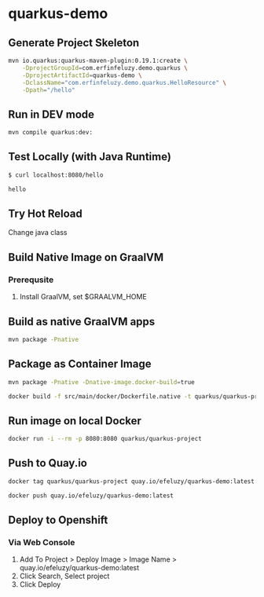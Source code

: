 # quarkus-demo

## Generate Project Skeleton

```bash
mvn io.quarkus:quarkus-maven-plugin:0.19.1:create \
    -DprojectGroupId=com.erfinfeluzy.demo.quarkus \
    -DprojectArtifactId=quarkus-demo \
    -DclassName="com.erfinfeluzy.demo.quarkus.HelloResource" \
    -Dpath="/hello"
 ```   
    
## Run in DEV mode
```bash
mvn compile quarkus:dev:
```

## Test Locally (with Java Runtime)
```bash
$ curl localhost:8080/hello
```

```bash
hello
```

## Try Hot Reload
Change java class

## Build Native Image on GraalVM

### Prerequsite
1. Install GraalVM, set $GRAALVM_HOME

## Build as native GraalVM apps
```bash
mvn package -Pnative
```

## Package as Container Image
```bash
mvn package -Pnative -Dnative-image.docker-build=true
```

```bash
docker build -f src/main/docker/Dockerfile.native -t quarkus/quarkus-project .
```

## Run image on local Docker

```bash
docker run -i --rm -p 8080:8080 quarkus/quarkus-project
```

## Push to Quay.io

```bash
docker tag quarkus/quarkus-project quay.io/efeluzy/quarkus-demo:latest

docker push quay.io/efeluzy/quarkus-demo:latest
```

## Deploy to Openshift
### Via Web Console
1. Add To Project > Deploy Image > Image Name > quay.io/efeluzy/quarkus-demo:latest
2. Click Search, Select project
3. Click Deploy
